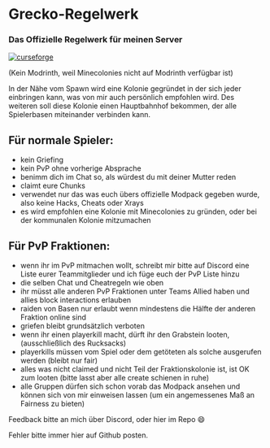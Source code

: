 # Grecko-Regelwerk
### Das Offizielle Regelwerk für meinen Server

[![curseforge](https://cdn.jsdelivr.net/npm/@intergrav/devins-badges@3/assets/compact/available/curseforge_vector.svg)](https://www.curseforge.com/minecraft/modpacks/grecko)


(Kein Modrinth, weil Minecolonies nicht auf Modrinth verfügbar ist)

In der Nähe vom Spawn wird eine Kolonie gegründet in der sich jeder einbringen kann, was von mir auch persönlich empfohlen wird.
Des weiteren soll diese Kolonie einen Hauptbahnhof bekommen, der alle Spielerbasen miteinander verbinden kann.
## Für normale Spieler:
- kein Griefing
- kein PvP ohne vorherige Absprache 
- benimm dich im Chat so, als würdest du mit deiner Mutter reden
- claimt eure Chunks
- verwendet nur das was euch übers offizielle Modpack gegeben wurde, also keine Hacks, Cheats oder Xrays
- es wird empfohlen eine Kolonie mit Minecolonies zu gründen, oder bei der kommunalen Kolonie mitzumachen

## Für PvP Fraktionen:
- wenn ihr im PvP mitmachen wollt, schreibt mir bitte auf Discord eine Liste eurer Teammitglieder und ich füge euch der PvP Liste hinzu
- die selben Chat und Cheatregeln wie oben
- ihr müsst alle anderen PvP Fraktionen unter Teams Allied haben und allies block interactions erlauben
- raiden von Basen nur erlaubt wenn mindestens die Hälfte der anderen Fraktion online sind
- griefen bleibt grundsätzlich verboten
- wenn ihr einen playerkill macht, dürft ihr den Grabstein looten, (ausschließlich des Rucksacks)
- playerkills müssen vom Spiel oder dem getöteten als solche ausgerufen werden (bleibt nur fair)
- alles was nicht claimed und nicht Teil der Fraktionskolonie ist, ist OK zum looten (bitte lasst aber alle create schienen in ruhe)
- alle Gruppen dürfen sich schon vorab das Modpack ansehen und können sich von mir einweisen lassen (um ein angemessenes Maß an Fairness zu bieten)

Feedback bitte an mich über Discord, oder hier im Repo 😄

Fehler bitte immer hier auf Github posten.
